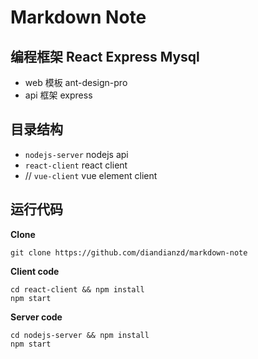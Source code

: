 # Markdown Note

## 编程框架 React Express Mysql
- web 模板 ant-design-pro
- api 框架 express

## 目录结构
- `nodejs-server`  nodejs api
- `react-client`  react client 
- // `vue-client`  vue element client


## 运行代码

**Clone**
```shell script
git clone https://github.com/diandianzd/markdown-note
```

**Client code**
```shell script
cd react-client && npm install
npm start
```

**Server code**
```shell script
cd nodejs-server && npm install
npm start
```
